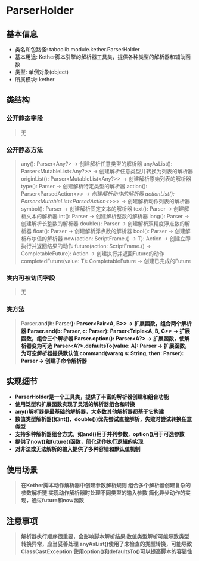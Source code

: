 # ParserHolder

## 基本信息
- 类名和包路径: taboolib.module.kether.ParserHolder
- 基本用途: Kether脚本引擎的解析器工具类，提供各种类型的解析器和辅助函数
- 类型: 单例对象(object)
- 所属模块: kether

## 类结构
### 公开静态字段
> 无

### 公开静态方法
> any(): Parser<Any?> -> 创建解析任意类型的解析器
> anyAsList(): Parser<MutableList<Any?>> -> 创建解析任意类型并转换为列表的解析器
> originList(): Parser<MutableList<Any?>> -> 创建解析原始列表的解析器
> type<T>(): Parser<T> -> 创建解析特定类型的解析器
> action(): Parser<ParsedAction<*>> -> 创建解析动作的解析器
> actionList(): Parser<MutableList<ParsedAction<*>>> -> 创建解析动作列表的解析器
> symbol(): Parser<String> -> 创建解析固定文本的解析器
> text(): Parser<String> -> 创建解析文本的解析器
> int(): Parser<Int> -> 创建解析整数的解析器
> long(): Parser<Long> -> 创建解析长整数的解析器
> double(): Parser<Double> -> 创建解析双精度浮点数的解析器
> float(): Parser<Float> -> 创建解析浮点数的解析器
> bool(): Parser<Boolean> -> 创建解析布尔值的解析器
> now<T>(action: ScriptFrame.() -> T): Action<T> -> 创建立即执行并返回结果的动作
> future<T>(action: ScriptFrame.() -> CompletableFuture<T>): Action<T> -> 创建执行并返回Future的动作
> completedFuture<T>(value: T): CompletableFuture<T> -> 创建已完成的Future

### 类内可被访问字段
> 无

### 类方法
> Parser<A>.and(b: Parser<B>): Parser<Pair<A, B>> -> 扩展函数，组合两个解析器
> Parser<A>.and(b: Parser<B>, c: Parser<C>): Parser<Triple<A, B, C>> -> 扩展函数，组合三个解析器
> Parser<A>.option(): Parser<A?> -> 扩展函数，使解析器变为可选
> Parser<A?>.defaultsTo(value: A): Parser<A> -> 扩展函数，为可空解析器提供默认值
> command<A>(vararg s: String, then: Parser<A>): Parser<A> -> 创建子命令解析器

## 实现细节
- ParserHolder是一个工具类，提供了丰富的解析器创建和组合功能
- 使用泛型和扩展函数实现了灵活的解析器组合和转换
- any()解析器是最基础的解析器，大多数其他解析器都基于它构建
- 数值类型解析器(如int()、double())优先尝试直接解析，失败时尝试转换任意类型
- 支持多种解析器组合方式，如and()用于并列参数，option()用于可选参数
- 提供了now()和future()函数，简化动作执行逻辑的实现
- 对非法或无法解析的输入提供了多种容错和默认值机制

## 使用场景
> 在Kether脚本动作解析器中创建参数解析规则
> 组合多个解析器创建复杂的参数解析链
> 实现动作解析器时处理不同类型的输入参数
> 简化异步动作的实现，通过future和now函数

## 注意事项
> 解析器执行顺序很重要，会影响脚本解析结果
> 数值类型解析可能导致类型转换异常，应当妥善处理
> anyAsList()使用了未检查的类型转换，可能导致ClassCastException
> 使用option()和defaultsTo()可以提高脚本的容错性
